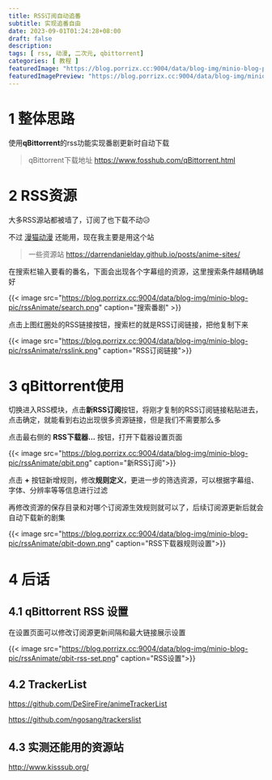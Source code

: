 ```yaml
---
title: RSS订阅自动追番
subtitle: 实现追番自由
date: 2023-09-01T01:24:28+08:00
draft: false
description: 
tags: [ rss, 动漫, 二次元, qbittorrent]
categories: [ 教程 ]
featuredImage: "https://blog.porrizx.cc:9004/data/blog-img/minio-blog-pic/rssAnimate/dyj.jpg"
featuredImagePreview: "https://blog.porrizx.cc:9004/data/blog-img/minio-blog-pic/rssAnimate/dyj.jpg"
---
```


# 1 整体思路

使用**qBittorrent**的rss功能实现番剧更新时自动下载

> qBittorrent下载地址 https://www.fosshub.com/qBittorrent.html

# 2 RSS资源

大多RSS源站都被墙了，订阅了也下载不动😥

不过 [漫猫动漫](http://www.comicat.org/) 还能用，现在我主要是用这个站

> 一些资源站 https://darrendanielday.github.io/posts/anime-sites/

在搜索栏输入要看的番名，下面会出现各个字幕组的资源，这里搜索条件越精确越好

{{< image src="https://blog.porrizx.cc:9004/data/blog-img/minio-blog-pic/rssAnimate/search.png" caption="搜索番剧" >}}

点击上图红圈处的RSS链接按钮，搜索栏的就是RSS订阅链接，把他复制下来

{{< image src="https://blog.porrizx.cc:9004/data/blog-img/minio-blog-pic/rssAnimate/rsslink.png" caption="RSS订阅链接">}}

# 3 qBittorrent使用

切换进入RSS模块，点击**新RSS订阅**按钮，将刚才复制的RSS订阅链接粘贴进去，点击确定，就能看到右边出现很多资源链接，但是我们不需要那么多

点击最右侧的 **RSS下载器...** 按钮，打开下载器设置页面

{{< image src="https://blog.porrizx.cc:9004/data/blog-img/minio-blog-pic/rssAnimate/qbit.png" caption="新RSS订阅">}}

点击 **+** 按钮新增规则，修改**规则定义**，更进一步的筛选资源，可以根据字幕组、字体、分辨率等等信息进行过滤

再修改资源的保存目录和对哪个订阅源生效规则就可以了，后续订阅源更新后就会自动下载新的剧集

{{< image src="https://blog.porrizx.cc:9004/data/blog-img/minio-blog-pic/rssAnimate/qbit-down.png" caption="RSS下载器规则设置">}}

# 4 后话

## 4.1 qBittorrent RSS 设置

在设置页面可以修改订阅源更新间隔和最大链接展示设置

{{< image src="https://blog.porrizx.cc:9004/data/blog-img/minio-blog-pic/rssAnimate/qbit-rss-set.png" caption="RSS设置">}}

## 4.2 TrackerList

https://github.com/DeSireFire/animeTrackerList

https://github.com/ngosang/trackerslist

## 4.3 实测还能用的资源站

http://www.kisssub.org/

